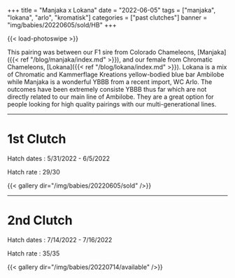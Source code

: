 +++
title = "Manjaka x Lokana"
date = "2022-06-05"
tags = ["manjaka", "lokana", "arlo", "kromatisk"]
categories = ["past clutches"]
banner = "img/babies/20220605/sold/HB"
+++

{{< load-photoswipe >}}

This pairing was between our F1 sire from Colorado Chameleons, [Manjaka]({{< ref "/blog/manjaka/index.md" >}}), and our female from Chromatic Chameleons, [Lokana]({{< ref "/blog/lokana/index.md" >}}). Lokana is a mix of Chromatic and Kammerflage Kreations yellow-bodied blue bar Ambilobe while Manjaka is a wonderful YBBB from a recent import, WC Arlo. The outcomes have been extremely consiste YBBB thus far which are not directly related to our main line of Ambilobe. They are a great option for people looking for high quality pairings with our multi-generational lines.

---
# 1st Clutch
Hatch dates
: 5/31/2022 - 6/5/2022

Hatch rate
: 29/30

{{< gallery dir="/img/babies/20220605/sold" />}}

---
# 2nd Clutch
Hatch dates
: 7/14/2022 - 7/16/2022

Hatch rate
: 35/35

{{< gallery dir="/img/babies/20220714/available" />}}
